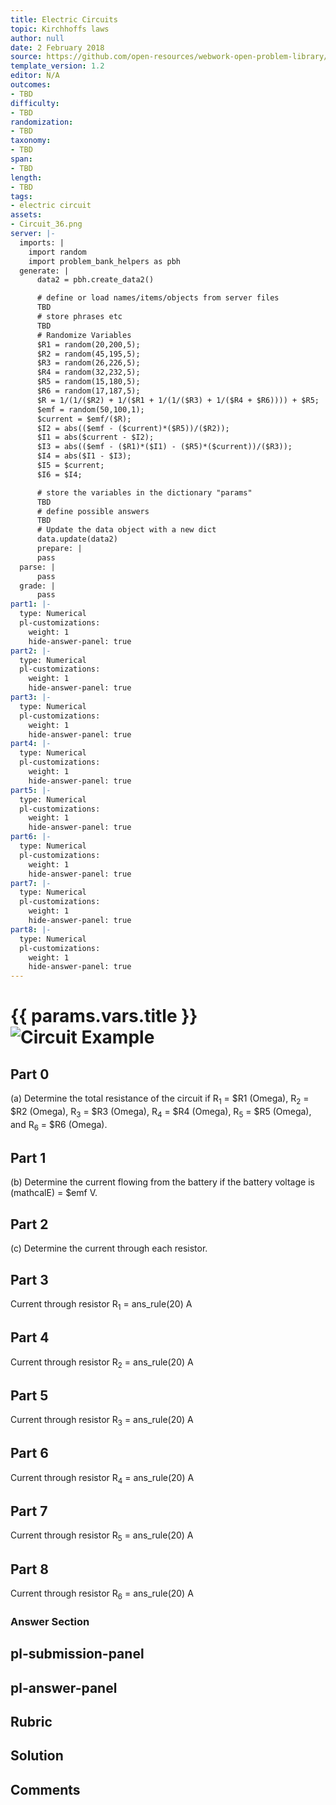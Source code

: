 ```yaml
---
title: Electric Circuits
topic: Kirchhoffs laws
author: null
date: 2 February 2018
source: https://github.com/open-resources/webwork-open-problem-library/tree/master/Contrib/BrockPhysics/College_Physics_Urone/21.Circuits_and_DC_Instruments/21-03.Kirchhoffs_Rules/21-03-010.pg
template_version: 1.2
editor: N/A
outcomes:
- TBD
difficulty:
- TBD
randomization:
- TBD
taxonomy:
- TBD
span:
- TBD
length:
- TBD
tags:
- electric circuit
assets:
- Circuit_36.png
server: |-
  imports: |
    import random
    import problem_bank_helpers as pbh
  generate: |
      data2 = pbh.create_data2()

      # define or load names/items/objects from server files
      TBD
      # store phrases etc
      TBD
      # Randomize Variables
      $R1 = random(20,200,5);
      $R2 = random(45,195,5);
      $R3 = random(26,226,5);
      $R4 = random(32,232,5);
      $R5 = random(15,180,5);
      $R6 = random(17,187,5);
      $R = 1/(1/($R2) + 1/($R1 + 1/(1/($R3) + 1/($R4 + $R6)))) + $R5;
      $emf = random(50,100,1);
      $current = $emf/($R);
      $I2 = abs(($emf - ($current)*($R5))/($R2));
      $I1 = abs($current - $I2);
      $I3 = abs(($emf - ($R1)*($I1) - ($R5)*($current))/($R3));
      $I4 = abs($I1 - $I3);
      $I5 = $current;
      $I6 = $I4;

      # store the variables in the dictionary "params"
      TBD
      # define possible answers
      TBD
      # Update the data object with a new dict
      data.update(data2)
      prepare: |
      pass
  parse: |
      pass
  grade: |
      pass
part1: |-
  type: Numerical
  pl-customizations:
    weight: 1
    hide-answer-panel: true
part2: |-
  type: Numerical
  pl-customizations:
    weight: 1
    hide-answer-panel: true
part3: |-
  type: Numerical
  pl-customizations:
    weight: 1
    hide-answer-panel: true
part4: |-
  type: Numerical
  pl-customizations:
    weight: 1
    hide-answer-panel: true
part5: |-
  type: Numerical
  pl-customizations:
    weight: 1
    hide-answer-panel: true
part6: |-
  type: Numerical
  pl-customizations:
    weight: 1
    hide-answer-panel: true
part7: |-
  type: Numerical
  pl-customizations:
    weight: 1
    hide-answer-panel: true
part8: |-
  type: Numerical
  pl-customizations:
    weight: 1
    hide-answer-panel: true
---
```


# {{ params.vars.title }}![Circuit Example](Circuit_36.png)

## Part 0 
(a) Determine the total resistance of the circuit if R<sub>1</sub> = $R1 (Omega), R<sub>2</sub> = $R2 (Omega), R<sub>3</sub> = $R3 (Omega), R<sub>4</sub> = $R4 (Omega), R<sub>5</sub> = $R5 (Omega), and R<sub>6</sub> = $R6 (Omega). 
## Part 1 
(b) Determine the current flowing from the battery if the battery voltage is (mathcalE) = $emf V. 
## Part 2 
(c) Determine the current through each resistor. 
## Part 3 
Current through resistor R<sub>1</sub> = ans_rule(20) A 
## Part 4 
Current through resistor R<sub>2</sub> = ans_rule(20) A 
## Part 5 
Current through resistor R<sub>3</sub> = ans_rule(20) A 
## Part 6 
Current through resistor R<sub>4</sub> = ans_rule(20) A 
## Part 7 
Current through resistor R<sub>5</sub> = ans_rule(20) A 
## Part 8 
Current through resistor R<sub>6</sub> = ans_rule(20) A 


### Answer Section 


## pl-submission-panel 


## pl-answer-panel 


## Rubric 


## Solution 


## Comments 


